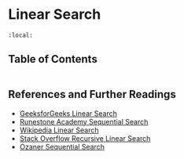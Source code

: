 # Linear Search

```{contents}
:local:
```

## Table of Contents

```{tableofcontents}

```

## References and Further Readings

- [GeeksforGeeks Linear Search](https://www.geeksforgeeks.org/linear-search/)
- [Runestone Academy Sequential Search](https://runestone.academy/ns/books/published/pythonds/SortSearch/TheSequentialSearch.html)
- [Wikipedia Linear Search](https://en.wikipedia.org/wiki/Linear_search)
- [Stack Overflow Recursive Linear Search](https://stackoverflow.com/questions/4295608/recursive-linear-search-returns-list-index)
- [Ozaner Sequential Search](https://ozaner.github.io/sequential-search/)
